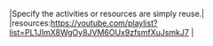 |Specify the activities or resources are  simply reuse.|
|resources:https://youtube.com/playlist?list=PL1JImX8WgOy8JVM6OUx9zfsmfXuJsmkJ7 |
